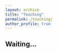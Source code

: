 ```yaml
---
layout: archive
title: "Teaching"
permalink: /teaching/
author_profile: true
---
```


## Waiting...
